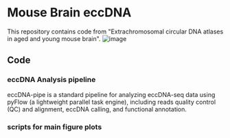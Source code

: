 # Mouse Brain eccDNA
This repository contains code from "Extrachromosomal circular DNA atlases in aged and young mouse brain".
![image]()
## Code
### eccDNA Analysis pipeline
eccDNA-pipe is a standard pipeline for analyzing eccDNA-seq data using pyFlow (a lightweight parallel task engine), including reads quality control (QC) and alignment, eccDNA calling, and functional annotation.
### scripts for main figure plots
